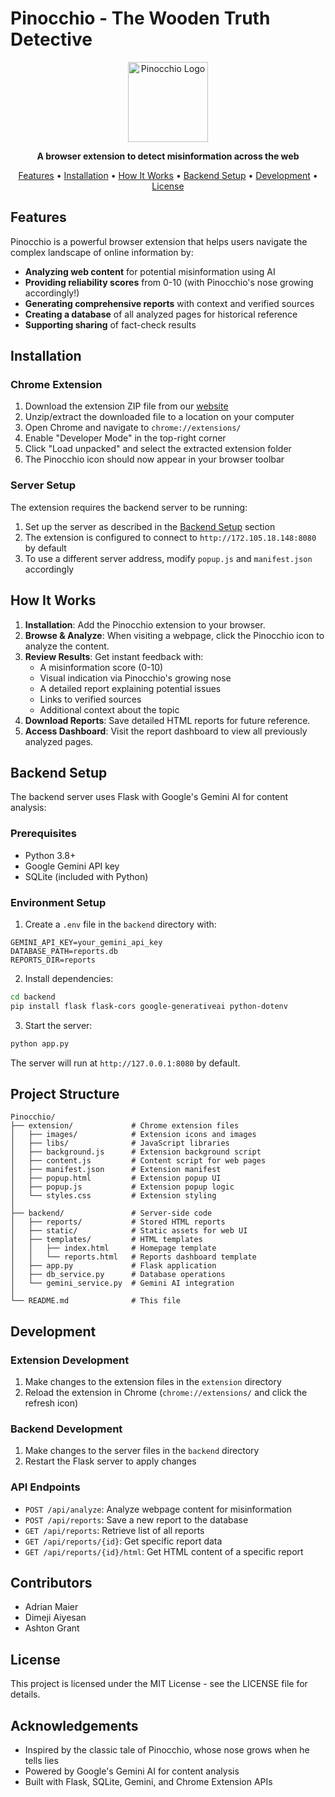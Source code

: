 # Pinocchio - The Wooden Truth Detective

<p align="center">
  <img src="extension/images/pinocchio-128.png" alt="Pinocchio Logo" width="128" height="128">
</p>

<p align="center">
  <strong>A browser extension to detect misinformation across the web</strong>
</p>

<p align="center">
  <a href="#features">Features</a> •
  <a href="#installation">Installation</a> •
  <a href="#how-it-works">How It Works</a> •
  <a href="#backend-setup">Backend Setup</a> •
  <a href="#development">Development</a> •
  <a href="#license">License</a>
</p>

## Features

Pinocchio is a powerful browser extension that helps users navigate the complex landscape of online information by:

- **Analyzing web content** for potential misinformation using AI
- **Providing reliability scores** from 0-10 (with Pinocchio's nose growing accordingly!)
- **Generating comprehensive reports** with context and verified sources
- **Creating a database** of all analyzed pages for historical reference
- **Supporting sharing** of fact-check results

## Installation

### Chrome Extension

1. Download the extension ZIP file from our [website](http://172.105.18.148:8080/static/files/extension.zip)
2. Unzip/extract the downloaded file to a location on your computer
3. Open Chrome and navigate to `chrome://extensions/`
4. Enable "Developer Mode" in the top-right corner
5. Click "Load unpacked" and select the extracted extension folder
6. The Pinocchio icon should now appear in your browser toolbar

### Server Setup

The extension requires the backend server to be running:

1. Set up the server as described in the [Backend Setup](#backend-setup) section
2. The extension is configured to connect to `http://172.105.18.148:8080` by default
3. To use a different server address, modify `popup.js` and `manifest.json` accordingly

## How It Works

1. **Installation**: Add the Pinocchio extension to your browser.
2. **Browse & Analyze**: When visiting a webpage, click the Pinocchio icon to analyze the content.
3. **Review Results**: Get instant feedback with:
   - A misinformation score (0-10)
   - Visual indication via Pinocchio's growing nose
   - A detailed report explaining potential issues
   - Links to verified sources
   - Additional context about the topic
4. **Download Reports**: Save detailed HTML reports for future reference.
5. **Access Dashboard**: Visit the report dashboard to view all previously analyzed pages.

## Backend Setup

The backend server uses Flask with Google's Gemini AI for content analysis:

### Prerequisites

- Python 3.8+
- Google Gemini API key
- SQLite (included with Python)

### Environment Setup

1. Create a `.env` file in the `backend` directory with:

```
GEMINI_API_KEY=your_gemini_api_key
DATABASE_PATH=reports.db
REPORTS_DIR=reports
```

2. Install dependencies:

```bash
cd backend
pip install flask flask-cors google-generativeai python-dotenv
```

3. Start the server:

```bash
python app.py
```

The server will run at `http://127.0.0.1:8080` by default.

## Project Structure

```
Pinocchio/
├── extension/             # Chrome extension files
│   ├── images/            # Extension icons and images
│   ├── libs/              # JavaScript libraries
│   ├── background.js      # Extension background script
│   ├── content.js         # Content script for web pages
│   ├── manifest.json      # Extension manifest
│   ├── popup.html         # Extension popup UI
│   ├── popup.js           # Extension popup logic
│   └── styles.css         # Extension styling
│
├── backend/               # Server-side code
│   ├── reports/           # Stored HTML reports
│   ├── static/            # Static assets for web UI
│   ├── templates/         # HTML templates
│   │   ├── index.html     # Homepage template
│   │   └── reports.html   # Reports dashboard template
│   ├── app.py             # Flask application
│   ├── db_service.py      # Database operations
│   └── gemini_service.py  # Gemini AI integration
│
└── README.md              # This file
```

## Development

### Extension Development

1. Make changes to the extension files in the `extension` directory
2. Reload the extension in Chrome (`chrome://extensions/` and click the refresh icon)

### Backend Development

1. Make changes to the server files in the `backend` directory
2. Restart the Flask server to apply changes

### API Endpoints

- `POST /api/analyze`: Analyze webpage content for misinformation
- `POST /api/reports`: Save a new report to the database
- `GET /api/reports`: Retrieve list of all reports
- `GET /api/reports/{id}`: Get specific report data
- `GET /api/reports/{id}/html`: Get HTML content of a specific report

## Contributors

- Adrian Maier
- Dimeji Aiyesan
- Ashton Grant

## License

This project is licensed under the MIT License - see the LICENSE file for details.

## Acknowledgements

- Inspired by the classic tale of Pinocchio, whose nose grows when he tells lies
- Powered by Google's Gemini AI for content analysis
- Built with Flask, SQLite, Gemini, and Chrome Extension APIs
